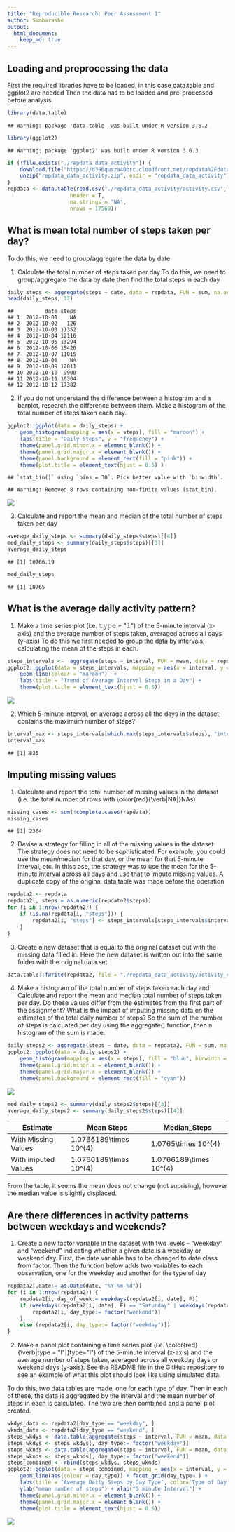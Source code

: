 ```yaml
---
title: "Reproducible Research: Peer Assessment 1"
author: Simbarashe
output: 
  html_document:
    keep_md: true
---
```



## Loading and preprocessing the data
First the required libraries have to be loaded, in this case data.table and ggplot2 are needed
Then the data has to be loaded and pre-processed before analysis


```r
library(data.table)
```

```
## Warning: package 'data.table' was built under R version 3.6.2
```

```r
library(ggplot2)
```

```
## Warning: package 'ggplot2' was built under R version 3.6.3
```

```r
if (!file.exists("./repdata_data_activity")) {
    download.file("https://d396qusza40orc.cloudfront.net/repdata%2Fdata%2Factivity.zip", destfile = "repdata_data_activity.zip")
    unzip("repdata_data_activity.zip", exdir = "repdata_data_activity")    
}
repdata <- data.table(read.csv("./repdata_data_activity/activity.csv", 
                    header = T, 
                    na.strings = "NA", 
                    nrows = 17569))
```


## What is mean total number of steps taken per day?
To do this, we need to group/aggregate the data by date

1. Calculate the total number of steps taken per day
To do this, we need to group/aggregate the data by date then find the total steps in each day

```r
daily_steps <- aggregate(steps ~ date, data = repdata, FUN = sum, na.action = na.pass)
head(daily_steps, 12)  
```

```
##          date steps
## 1  2012-10-01    NA
## 2  2012-10-02   126
## 3  2012-10-03 11352
## 4  2012-10-04 12116
## 5  2012-10-05 13294
## 6  2012-10-06 15420
## 7  2012-10-07 11015
## 8  2012-10-08    NA
## 9  2012-10-09 12811
## 10 2012-10-10  9900
## 11 2012-10-11 10304
## 12 2012-10-12 17382
```

2. If you do not understand the difference between a histogram and a barplot, research the difference between them. Make a histogram of the total number of steps taken each day. 

```r
ggplot2::ggplot(data = daily_steps) + 
    geom_histogram(mapping = aes(x = steps), fill = "maroon") +
    labs(title = "Daily Steps", y = "frequency") +
    theme(panel.grid.minor.x = element_blank()) +
    theme(panel.grid.major.x = element_blank()) +
    theme(panel.background = element_rect(fill = "pink")) +
    theme(plot.title = element_text(hjust = 0.5) )
```

```
## `stat_bin()` using `bins = 30`. Pick better value with `binwidth`.
```

```
## Warning: Removed 8 rows containing non-finite values (stat_bin).
```

![](PA1_template_files/figure-html/unnamed-chunk-3-1.png)<!-- -->

3. Calculate and report the mean and median of the total number of steps taken per day

```r
average_daily_steps <- summary(daily_steps$steps)[[4]]
med_daily_steps <- summary(daily_steps$steps)[[3]]
average_daily_steps
```

```
## [1] 10766.19
```

```r
med_daily_steps
```

```
## [1] 10765
```


## What is the average daily activity pattern?
1. Make a time series plot (i.e. 𝚝𝚢𝚙𝚎 = "𝚕") of the 5-minute interval (x-axis) and the average number of steps taken, averaged across all days (y-axis)
To do this we first needed to group the data by intervals, calculating the mean of the steps in each.

```r
steps_intervals <-  aggregate(steps ~ interval, FUN = mean, data = repdata, na.action = na.omit)
ggplot2::ggplot(data = steps_intervals, mapping = aes(x = interval, y = steps)) + 
    geom_line(colour = "maroon")  +
    labs(title = "Trend of Average Interval Steps in a Day") +
    theme(plot.title = element_text(hjust = 0.5))
```

![](PA1_template_files/figure-html/unnamed-chunk-5-1.png)<!-- -->

2. Which 5-minute interval, on average across all the days in the dataset, contains the maximum number of steps?

```r
interval_max <- steps_intervals[which.max(steps_intervals$steps), "interval"]
interval_max
```

```
## [1] 835
```

## Imputing missing values
1. Calculate and report the total number of missing values in the dataset (i.e. the total number of rows with \color{red}{\verb|NA|}NAs)

```r
missing_cases <- sum(!complete.cases(repdata))
missing_cases
```

```
## [1] 2304
```

2. Devise a strategy for filling in all of the missing values in the dataset. The strategy does not need to be sophisticated. For example, you could use the mean/median for that day, or the mean for that 5-minute interval, etc.
In thisc ase, the strategy was to use the mean for the 5-minute interval across all days and use that to impute missing values.
A duplicate copy of the original data table was made before the operation

```r
repdata2 <- repdata
repdata2[, steps:= as.numeric(repdata2$steps)]
for (i in 1:nrow(repdata2)) {
    if (is.na(repdata[i, "steps"])) {
        repdata2[i, "steps"] <- steps_intervals[steps_intervals$interval == repdata[i, interval], "steps"]
    }
}
```

3. Create a new dataset that is equal to the original dataset but with the missing data filled in.
Here the new dataset is written out into the same folder with the original data set

```r
data.table::fwrite(repdata2, file = "./repdata_data_activity/activity_complete.csv", quote = FALSE)
```

4. Make a histogram of the total number of steps taken each day and Calculate and report the mean and median total number of steps taken per day. Do these values differ from the estimates from the first part of the assignment? What is the impact of imputing missing data on the estimates of the total daily number of steps?
So the sum of the number of steps is calcuated per day using the aggregate() function, then a histogram of the sum is made.

```r
daily_steps2 <- aggregate(steps ~ date, data = repdata2, FUN = sum, na.action = na.pass)
ggplot2::ggplot(data = daily_steps2) + 
    geom_histogram(mapping = aes(x = steps), fill = "blue", binwidth = 1000) +
    theme(panel.grid.minor.x = element_blank()) +
    theme(panel.grid.major.x = element_blank()) +
    theme(panel.background = element_rect(fill = "cyan"))
```

![](PA1_template_files/figure-html/unnamed-chunk-10-1.png)<!-- -->

```r
med_daily_steps2 <- summary(daily_steps2$steps)[[3]]
average_daily_steps2 <- summary(daily_steps2$steps)[[4]]
```
Estimate | Mean Steps | Median_Steps
--- | --- | ---
With Missing Values | 1.0766189\times 10^{4} | 1.0765\times 10^{4}
With imputed Values | 1.0766189\times 10^{4}  | 1.0766189\times 10^{4}

From the table, it seems the mean does not change (not suprising), however the median value is slightly displaced.



## Are there differences in activity patterns between weekdays and weekends?
1. Create a new factor variable in the dataset with two levels – “weekday” and “weekend” indicating whether a given date is a weekday or weekend day.
First, the date variable has to be changed to date class from factor.
Then the function below adds two variables to each observation, one for the weekday and another for the type of day

```r
repdata2[,date:= as.Date(date, "%Y-%m-%d")]
for (i in 1:nrow(repdata2)) {
    repdata2[i, day_of_week:= weekdays(repdata2[i, date], F)]
    if (weekdays(repdata2[i, date], F) == "Saturday" | weekdays(repdata2[i, date], F) == "Sunday") {
        repdata2[i, day_type:= factor("weekend")] 
    }
    else (repdata2[i, day_type:= factor("weekday")])
}
```

2. Make a panel plot containing a time series plot (i.e. \color{red}{\verb|type = "l"|}type="l") of the 5-minute interval (x-axis) and the average number of steps taken, averaged across all weekday days or weekend days (y-axis). See the README file in the GitHub repository to see an example of what this plot should look like using simulated data.

To do this, two data tables are made, one for each type of day. Then in each of these, the  data is aggregated by the interval and the mean number of steps in each is calculated. The two are then combined and a panel plot created.


```r
wkdys_data <- repdata2[day_type == "weekday", ]
wknds_data <- repdata2[day_type == "weekend", ]
steps_wkdys <- data.table(aggregate(steps ~ interval, FUN = mean, data = wkdys_data))
steps_wkdys <- steps_wkdys[, day_type:= factor("weekday")]
steps_wknds <- data.table(aggregate(steps ~ interval, FUN = mean, data = wknds_data))
steps_wknds <- steps_wknds[, day_type:= factor("weekend")]
steps_combined <- rbind(steps_wkdys, steps_wknds)
ggplot2::ggplot(data = steps_combined, mapping = aes(x = interval, y = steps)) + 
    geom_line(aes(colour = day_type)) + facet_grid(day_type~.) + 
    labs(title = "Average Daily Steps by Day Type", color='Type of Day') +
    ylab("mean number of steps") + xlab("5 minute Interval") +
    theme(panel.grid.minor.x = element_blank()) +
    theme(panel.grid.major.x = element_blank()) +
    theme(plot.title = element_text(hjust = 0.5))
```

![](PA1_template_files/figure-html/unnamed-chunk-12-1.png)<!-- -->
